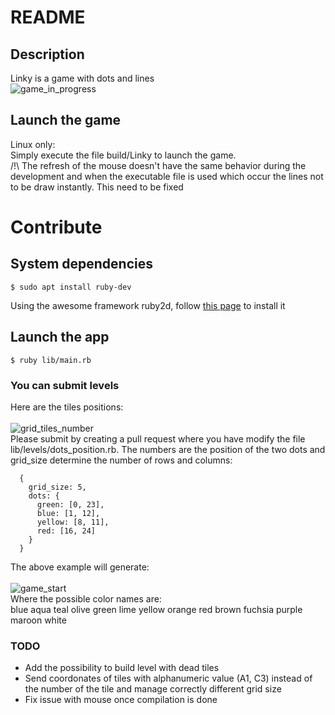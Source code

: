 # README

## Description
Linky is a game with dots and lines <br />
![game_in_progress](https://user-images.githubusercontent.com/6407580/47387502-d1d9e700-d70f-11e8-9ff0-0b5fe7525f94.png)

## Launch the game
Linux only:<br />
Simply execute the file build/Linky to launch the game.<br />
/!\ The refresh of the mouse doesn't have the same behavior during the development and when the executable file is used which occur the lines not to be draw instantly. This need to be fixed
# Contribute
## System dependencies
```
$ sudo apt install ruby-dev
```
Using the awesome framework ruby2d, follow [this page](http://www.ruby2d.com/learn/get-started/) to install it

## Launch the app
```
$ ruby lib/main.rb
```

### You can submit levels
Here are the tiles positions:<br />
<br />
![grid_tiles_number](https://user-images.githubusercontent.com/6407580/47387507-d3a3aa80-d70f-11e8-8761-d9d2c0cc64a2.png)<br />
Please submit by creating a pull request where you have modify the file lib/levels/dots_position.rb. The numbers are the position of the two dots and grid_size determine the number of rows and columns:<br />
```
  {
    grid_size: 5,
    dots: {
      green: [0, 23],
      blue: [1, 12],
      yellow: [8, 11],
      red: [16, 24]
    }
  }
```
The above example will generate:<br />
<br />
![game_start](https://user-images.githubusercontent.com/6407580/47387499-cedef680-d70f-11e8-8391-53a6ada43259.png)<br />
Where the possible color names are:<br />
blue aqua teal olive green lime yellow orange red brown fuchsia purple maroon white
### TODO
- Add the possibility to build level with dead tiles<br />
- Send coordonates of tiles with alphanumeric value (A1, C3) instead of the number of the tile and manage correctly different grid size<br />
- Fix issue with mouse once compilation is done
